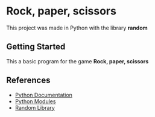 # Rock, paper, scissors

This project was made in Python with the library **random**


## Getting Started
This a basic program for the game **Rock, paper, scissors**


## References

- [Python Documentation](https://docs.python.org/3/tutorial/index.html)
- [Python Modules](https://docs.python.org/3/installing/index.html)
- [Random Library](https://docs.python.org/3/library/random.html)


